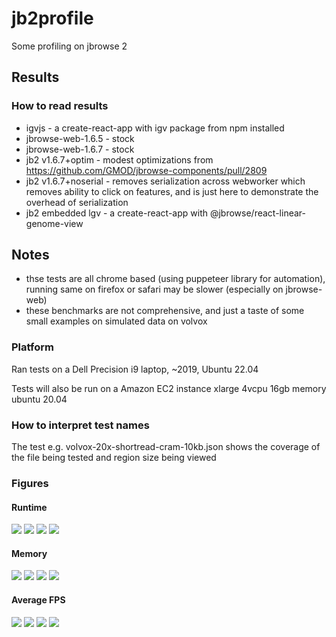 # jb2profile

Some profiling on jbrowse 2

## Results

### How to read results

- igvjs - a create-react-app with igv package from npm installed
- jbrowse-web-1.6.5 - stock
- jbrowse-web-1.6.7 - stock
- jb2 v1.6.7+optim - modest optimizations from https://github.com/GMOD/jbrowse-components/pull/2809
- jb2 v1.6.7+noserial - removes serialization across webworker which removes ability to click on features, and is just here to demonstrate the overhead of serialization
- jb2 embedded lgv - a create-react-app with @jbrowse/react-linear-genome-view

## Notes

- thse tests are all chrome based (using puppeteer library for automation), running same on firefox or safari may be slower (especially on jbrowse-web)
- these benchmarks are not comprehensive, and just a taste of some small examples on simulated data on volvox

### Platform

Ran tests on a Dell Precision i9 laptop, ~2019, Ubuntu 22.04

Tests will also be run on a Amazon EC2 instance xlarge 4vcpu 16gb memory ubuntu 20.04

### How to interpret test names

The test e.g. volvox-20x-shortread-cram-10kb.json shows the coverage of the file being tested and region size being viewed

### Figures

#### Runtime

![](img/bam_sr.png)
![](img/bam_lr.png)
![](img/cram_sr.png)
![](img/cram_lr.png)

#### Memory

![](img/bam_sr_memory.png)
![](img/bam_lr_memory.png)
![](img/cram_sr_memory.png)
![](img/cram_lr_memory.png)

#### Average FPS

![](img/bam_sr_average_fps.png)
![](img/bam_lr_average_fps.png)
![](img/cram_sr_average_fps.png)
![](img/cram_lr_average_fps.png)


